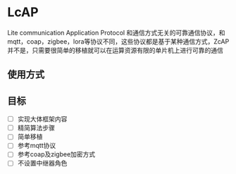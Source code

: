 # LcAP
Lite communication Application Protocol
和通信方式无关的可靠通信协议，和mqtt，coap，zigbee，lora等协议不同，这些协议都是基于某种通信方式，ZcAP并不是，只需要很简单的移植就可以在运算资源有限的单片机上进行可靠的通信

## 使用方式

## 目标
- [ ] 实现大体框架内容
- [ ] 精简算法步骤
- [ ] 简单移植
- [ ] 参考mqtt协议
- [ ] 参考coap及zigbee加密方式
- [ ] 不设置中继器角色
